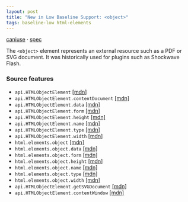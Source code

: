 ```yaml
---
layout: post
title: "New in Low Baseline Support: <object>"
tags: baseline-low html-elements
---
```


[caniuse](https://caniuse.com/?search=object) · [spec](https://html.spec.whatwg.org/multipage/iframe-embed-object.html#the-object-element)

The `<object>` element represents an external resource such as a PDF or SVG document. It was historically used for plugins such as Shockwave Flash.

### Source features

- ``api.HTMLObjectElement`` [[mdn]](https://developer.mozilla.org/en-US/search?q=api.HTMLObjectElement)
- ``api.HTMLObjectElement.contentDocument`` [[mdn]](https://developer.mozilla.org/en-US/search?q=api.HTMLObjectElement.contentDocument)
- ``api.HTMLObjectElement.data`` [[mdn]](https://developer.mozilla.org/en-US/search?q=api.HTMLObjectElement.data)
- ``api.HTMLObjectElement.form`` [[mdn]](https://developer.mozilla.org/en-US/search?q=api.HTMLObjectElement.form)
- ``api.HTMLObjectElement.height`` [[mdn]](https://developer.mozilla.org/en-US/search?q=api.HTMLObjectElement.height)
- ``api.HTMLObjectElement.name`` [[mdn]](https://developer.mozilla.org/en-US/search?q=api.HTMLObjectElement.name)
- ``api.HTMLObjectElement.type`` [[mdn]](https://developer.mozilla.org/en-US/search?q=api.HTMLObjectElement.type)
- ``api.HTMLObjectElement.width`` [[mdn]](https://developer.mozilla.org/en-US/search?q=api.HTMLObjectElement.width)
- ``html.elements.object`` [[mdn]](https://developer.mozilla.org/en-US/search?q=html.elements.object)
- ``html.elements.object.data`` [[mdn]](https://developer.mozilla.org/en-US/search?q=html.elements.object.data)
- ``html.elements.object.form`` [[mdn]](https://developer.mozilla.org/en-US/search?q=html.elements.object.form)
- ``html.elements.object.height`` [[mdn]](https://developer.mozilla.org/en-US/search?q=html.elements.object.height)
- ``html.elements.object.name`` [[mdn]](https://developer.mozilla.org/en-US/search?q=html.elements.object.name)
- ``html.elements.object.type`` [[mdn]](https://developer.mozilla.org/en-US/search?q=html.elements.object.type)
- ``html.elements.object.width`` [[mdn]](https://developer.mozilla.org/en-US/search?q=html.elements.object.width)
- ``api.HTMLObjectElement.getSVGDocument`` [[mdn]](https://developer.mozilla.org/en-US/search?q=api.HTMLObjectElement.getSVGDocument)
- ``api.HTMLObjectElement.contentWindow`` [[mdn]](https://developer.mozilla.org/en-US/search?q=api.HTMLObjectElement.contentWindow)
